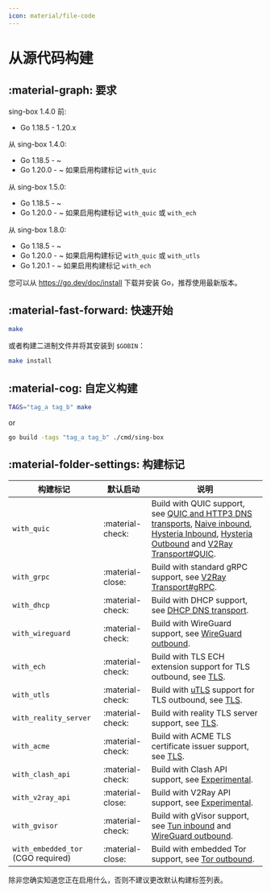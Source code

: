 ```yaml
---
icon: material/file-code
---
```


# 从源代码构建

## :material-graph: 要求

sing-box 1.4.0 前:

* Go 1.18.5 - 1.20.x

从 sing-box 1.4.0:

* Go 1.18.5 - ~
* Go 1.20.0 - ~ 如果启用构建标记 `with_quic`

从 sing-box 1.5.0:

* Go 1.18.5 - ~
* Go 1.20.0 - ~ 如果启用构建标记 `with_quic` 或 `with_ech`

从 sing-box 1.8.0:

* Go 1.18.5 - ~
* Go 1.20.0 - ~ 如果启用构建标记 `with_quic` 或 `with_utls`
* Go 1.20.1 - ~ 如果启用构建标记 `with_ech`

您可以从 https://go.dev/doc/install 下载并安装 Go，推荐使用最新版本。

## :material-fast-forward: 快速开始

```bash
make
```

或者构建二进制文件并将其安装到 `$GOBIN`：

```bash
make install
```

## :material-cog: 自定义构建

```bash
TAGS="tag_a tag_b" make
```

or

```bash
go build -tags "tag_a tag_b" ./cmd/sing-box
```

## :material-folder-settings: 构建标记

| 构建标记                               | 默认启动              | 说明                                                                                                                                                                                                                                                                                                                         |
|------------------------------------|-------------------|----------------------------------------------------------------------------------------------------------------------------------------------------------------------------------------------------------------------------------------------------------------------------------------------------------------------------|
| `with_quic`                        | :material-check:  | Build with QUIC support, see [QUIC and HTTP3 DNS transports](/configuration/dns/server/), [Naive inbound](/configuration/inbound/naive/), [Hysteria Inbound](/configuration/inbound/hysteria/), [Hysteria Outbound](/configuration/outbound/hysteria/) and [V2Ray Transport#QUIC](/configuration/shared/v2ray-transport#quic). |
| `with_grpc`                        | :material-close:️ | Build with standard gRPC support, see [V2Ray Transport#gRPC](/configuration/shared/v2ray-transport#grpc).                                                                                                                                                                                                                  |
| `with_dhcp`                        | :material-check:  | Build with DHCP support, see [DHCP DNS transport](/configuration/dns/server/).                                                                                                                                                                                                                                              |
| `with_wireguard`                   | :material-check:  | Build with WireGuard support, see [WireGuard outbound](/configuration/outbound/wireguard/).                                                                                                                                                                                                                                 |
| `with_ech`                         | :material-check:  | Build with TLS ECH extension support for TLS outbound, see [TLS](/configuration/shared/tls#ech).                                                                                                                                                                                                                           |
| `with_utls`                        | :material-check:  | Build with [uTLS](https://github.com/refraction-networking/utls) support for TLS outbound, see [TLS](/configuration/shared/tls#utls).                                                                                                                                                                                      |
| `with_reality_server`              | :material-check:  | Build with reality TLS server support,  see [TLS](/configuration/shared/tls/).                                                                                                                                                                                                                                              |
| `with_acme`                        | :material-check:  | Build with ACME TLS certificate issuer support, see [TLS](/configuration/shared/tls/).                                                                                                                                                                                                                                      |
| `with_clash_api`                   | :material-check:  | Build with Clash API support, see [Experimental](/configuration/experimental#clash-api-fields).                                                                                                                                                                                                                            |
| `with_v2ray_api`                   | :material-close:️ | Build with V2Ray API support, see [Experimental](/configuration/experimental#v2ray-api-fields).                                                                                                                                                                                                                            |
| `with_gvisor`                      | :material-check:  | Build with gVisor support, see [Tun inbound](/configuration/inbound/tun#stack) and [WireGuard outbound](/configuration/outbound/wireguard#system_interface).                                                                                                                                                               |
| `with_embedded_tor` (CGO required) | :material-close:️ | Build with embedded Tor support, see [Tor outbound](/configuration/outbound/tor/).                                                                                                                                                                                                                                          |

除非您确实知道您正在启用什么，否则不建议更改默认构建标签列表。
